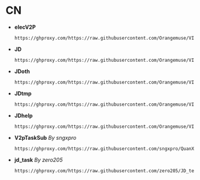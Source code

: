 # CN
- **elecV2P**
  ```
  https://ghproxy.com/https://raw.githubusercontent.com/Orangemuse/VIP/main/Tasks/tasksubCN.json
  ```
  
- **JD**
  ```
  https://ghproxy.com/https://raw.githubusercontent.com/Orangemuse/VIPTasks/main/Tasks/JDCN.json
  ```
  
- **JDoth**
  ``` 
  https://ghproxy.com/https://raw.githubusercontent.com/Orangemuse/VIPTasks/main/Tasks/JDCNoth.json
  ```
  
- **JDtmp**
  ```
  https://ghproxy.com/https://raw.githubusercontent.com/Orangemuse/VIPTasks/main/Tasks/JDCNtmp.json
  ```
   
- **JDhelp**
  ```
  https://ghproxy.com/https://raw.githubusercontent.com/Orangemuse/VIPTasks/main/Tasks/JDCNhelp.json
  ```
  
- **V2pTaskSub** *By sngxpro*
  ```
  https://ghproxy.com/https://raw.githubusercontent.com/sngxpro/QuanX/master/V2pTaskSub/sngxprov2p.json
  ```
    
- **jd_task** *By zero205*
  ```
  https://ghproxy.com/https://raw.githubusercontent.com/zero205/JD_tencent_scf/main/jd_task.json
  ```
